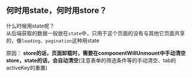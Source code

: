   ## 何时用state，何时用store？  
    
什么时候用state呢？  
   从后端获取的数据一般放在`state`中，只用于这个页面的没有与其他它页面共享的，像`loading`、`pagination`这种用state

   原因： **store的话，页面卸载时，需要在componentWillUnmount中手动清空store，state的话，会自动清空**(注意表单的筛选条件等的手动清空、tab的activeKey的重置)  
